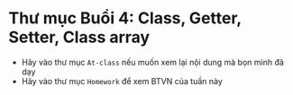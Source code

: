 # Thư mục Buổi 4: Class, Getter, Setter, Class array
- Hãy vào thư mục `At-class` nếu muốn xem lại nội dung mà bọn mình đã dạy
- Hãy vào thư mục `Homework` để xem BTVN của tuần này
